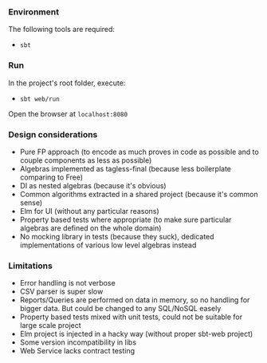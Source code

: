 ### Environment

The following tools are required:

- `sbt`

### Run

In the project's root folder, execute:

- `sbt web/run`

Open the browser at `localhost:8080`

### Design considerations

- Pure FP approach (to encode as much proves in code as possible and to couple components as less as possible)
- Algebras implemented as tagless-final (because less boilerplate comparing to Free)
- DI as nested algebras (because it's obvious)
- Common algorithms extracted in a shared project (because it's common sense)
- Elm for UI (without any particular reasons)
- Property based tests where appropriate (to make sure particular algebras are defined on the whole domain)
- No mocking library in tests (because they suck), dedicated implementations of various low level algebras instead

### Limitations

- Error handling is not verbose
- CSV parser is super slow
- Reports/Queries are performed on data in memory, so no handling for bigger data. But could be changed to any SQL/NoSQL easely
- Property based tests mixed with unit tests, could not be suitable for large scale project
- Elm project is injected in a hacky way (without proper sbt-web project)
- Some version incompatibility in libs
- Web Service lacks contract testing